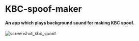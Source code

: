 # KBC-spoof-maker

#### An app which plays background sound for making KBC spoof.
![screenshot_kbc_spoof](https://user-images.githubusercontent.com/17667263/43218881-5baab8d6-9063-11e8-9e0b-b9b1a5b31796.png)

